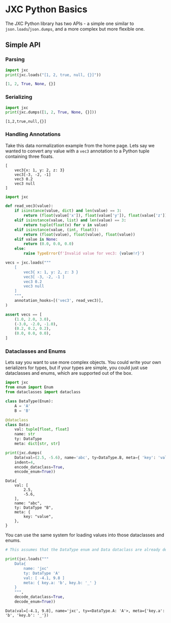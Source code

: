 # JXC Python Basics

The JXC Python library has two APIs - a simple one similar to `json.loads`/`json.dumps`, and a more complex but more flexible one.

## Simple API

### Parsing
```python
import jxc
print(jxc.loads("[1, 2, true, null, {}]"))
```
```python
[1, 2, True, None, {}]
```

### Serializing
```python
import jxc
print(jxc.dumps([1, 2, True, None, {}]))
```
```jxc
[1,2,true,null,{}]
```

### Handling Annotations

Take this data normalization example from the home page. Lets say we wanted to convert any value with a `vec3` annotation to a Python tuple containing three floats.

```jxc
[
    vec3{x: 1, y: 2, z: 3}
    vec3[-3, -2, -1]
    vec3 0.2
    vec3 null
]
```

```python
import jxc

def read_vec3(value):
    if isinstance(value, dict) and len(value) == 3:
        return (float(value['x']), float(value['y']), float(value['z']))
    elif isinstance(value, list) and len(value) == 3:
        return tuple(float(v) for v in value)
    elif isinstance(value, (int, float)):
        return (float(value), float(value), float(value))
    elif value is None:
        return (0.0, 0.0, 0.0)
    else:
        raise TypeError(f'Invalid value for vec3: {value!r}')

vecs = jxc.loads("""
    [
        vec3{ x: 1, y: 2, z: 3 }
        vec3[ -3, -2, -1 ]
        vec3 0.2
        vec3 null
    ]
    """,
    annotation_hooks=[('vec3', read_vec3)],
)

assert vecs == [
    (1.0, 2.0, 3.0),
    (-3.0, -2.0, -1.0),
    (0.2, 0.2, 0.2),
    (0.0, 0.0, 0.0),
]
```

### Dataclasses and Enums

Lets say you want to use more complex objects. You could write your own serializers for types, but if your types are simple, you could just use dataclasses and enums, which are supported out of the box.

```python
import jxc
from enum import Enum
from dataclasses import dataclass

class DataType(Enum):
    A = 'A'
    B = 'B'

@dataclass
class Data:
    val: tuple[float, float]
    name: str
    ty: DataType
    meta: dict[str, str]

print(jxc.dumps(
    Data(val=(2.5, -5.6), name='abc', ty=DataType.B, meta={ 'key': 'value' }),
    indent=4,
    encode_dataclass=True,
    encode_enum=True))
```
```jxc
Data{
    val: [
        2.5,
        -5.6,
    ],
    name: "abc",
    ty: DataType "B",
    meta: {
        key: "value",
    },
}
```

You can use the same system for loading values into those dataclasses and enums.
```python
# This assumes that the DataType enum and Data dataclass are already defined

print(jxc.loads("""
    Data{
        name: 'jxc'
        ty: DataType 'A'
        val: [ -4.1, 9.8 ]
        meta: { key.a: 'b', key.b: '_' }
    }
    """,
    decode_dataclass=True,
    decode_enum=True))
```
```
Data(val=[-4.1, 9.8], name='jxc', ty=<DataType.A: 'A'>, meta={'key.a': 'b', 'key.b': '_'})
```
